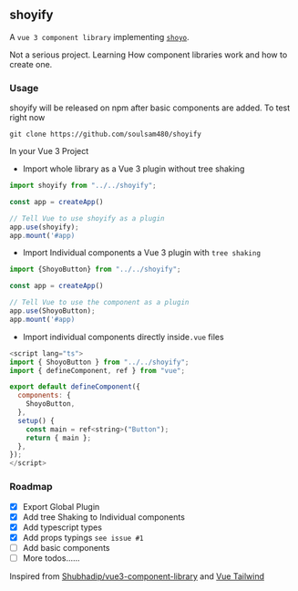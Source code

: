 ## shoyify

A `vue 3 component library` implementing [`shoyo`](https://shoyo.sambitsahoo.com).

Not  a serious project. Learning How component libraries work and how to create one.

### Usage
shoyify will be released on npm after basic components are added. To test right now

```
git clone https://github.com/soulsam480/shoyify
```
In your Vue 3 Project

- Import whole library as a Vue 3 plugin without tree shaking
```javascript
import shoyify from "../../shoyify";

const app = createApp()

// Tell Vue to use shoyify as a plugin
app.use(shoyify);
app.mount('#app)
```
- Import Individual components a Vue 3 plugin with `tree shaking `
```javascript
import {ShoyoButton} from "../../shoyify";

const app = createApp()

// Tell Vue to use the component as a plugin
app.use(ShoyoButton);
app.mount('#app)
```
- Import individual components directly inside`.vue` files
```javascript
<script lang="ts">
import { ShoyoButton } from "../../shoyify";
import { defineComponent, ref } from "vue";

export default defineComponent({
  components: {
    ShoyoButton,
  },
  setup() {
    const main = ref<string>("Button");
    return { main };
  },
});
</script>
```

### Roadmap

- [X] Export Global Plugin
- [X] Add tree Shaking to  Individual components
- [X] Add typescript types
- [X] Add props typings `see issue #1`
- [ ] Add basic components
- [ ] More todos......

Inspired from [Shubhadip/vue3-component-library](https://github.com/shubhadip/vue3-component-library) and [Vue Tailwind](vue-tailwind.com)